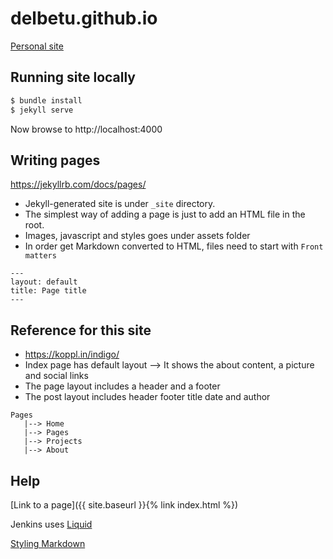 # delbetu.github.io
[ Personal site ](https://delbetu.github.io)

## Running site locally
```bash
$ bundle install
$ jekyll serve
```
Now browse to http://localhost:4000

## Writing pages
https://jekyllrb.com/docs/pages/

- Jekyll-generated site is under `_site` directory.
- The simplest way of adding a page is just to add an HTML file in the root.
- Images, javascript and styles goes under assets folder
- In order get Markdown converted to HTML, files need to start with `Front matters`

```
---
layout: default
title: Page title
---
```

## Reference for this site
- https://koppl.in/indigo/
- Index page has default layout --> It shows the about content, a picture and social links
- The page layout includes a header and a footer
- The post layout includes header footer title date and author

```
Pages
   |--> Home
   |--> Pages
   |--> Projects
   |--> About
```

## Help

[Link to a page]({{ site.baseurl }}{% link index.html %})

Jenkins uses [Liquid](https://shopify.github.io/liquid/basics/introduction/)

[Styling Markdown](https://digitaldrummerj.me/styling-jekyll-markdown/)
